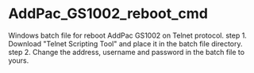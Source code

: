 # AddPac_GS1002_reboot_cmd
Windows batch file for reboot AddPac GS1002 on Telnet protocol.
step 1. Download "Telnet Scripting Tool" and place it in the batch file directory.
step 2. Change the address, username and password in the batch file to yours.
